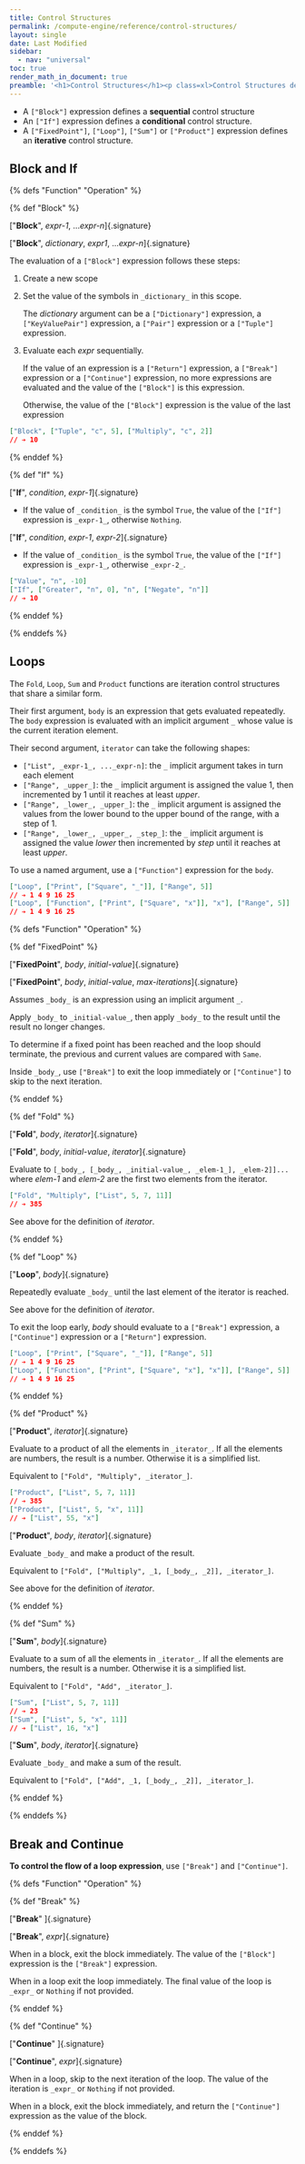 ```yaml
---
title: Control Structures
permalink: /compute-engine/reference/control-structures/
layout: single
date: Last Modified
sidebar:
  - nav: "universal"
toc: true
render_math_in_document: true
preamble: '<h1>Control Structures</h1><p class=xl>Control Structures define how a sequence of expressions is evaluated</p>'
---
```



- A `["Block"]` expression defines a **sequential** control structure
- An `["If"]` expression defines a **conditional** control structure.
- A `["FixedPoint"]`, `["Loop"]`, `["Sum"]` or `["Product"]` expression 
  defines an **iterative** control structure.


## Block and If


{% defs "Function" "Operation" %} 

{% def "Block" %}

[&quot;**Block**&quot;, _expr-1_, ..._expr-n_]{.signature}

[&quot;**Block**&quot;, _dictionary_, _expr1_, ..._expr-n_]{.signature}


The evaluation of a `["Block"]` expression follows these steps:

1) Create a new scope
2) Set the value of the symbols in `_dictionary_` in this scope.

    The _dictionary_ argument can be a `["Dictionary"]` expression, a 
`["KeyValuePair"]` expression, a `["Pair"]` expression or a `["Tuple"]` expression.

1) Evaluate each _expr_ sequentially.

    If the value of an expression is a `["Return"]` expression, a `["Break"]` 
    expression or a `["Continue"]` expression, no more expressions are 
    evaluated and the value of the `["Block"]` is this expression.
    
    Otherwise, the value of the `["Block"]` expression is the value of the last 
    expression

```json example
["Block", ["Tuple", "c", 5], ["Multiply", "c", 2]]
// ➔ 10
```

{% enddef %} 


{% def "If" %}

[&quot;**If**&quot;, _condition_, _expr-1_]{.signature}


- If the value of `_condition_` is the symbol `True`, the value of the `["If"]` 
expression is `_expr-1_`, otherwise `Nothing`.

[&quot;**If**&quot;, _condition_, _expr-1_, _expr-2_]{.signature}


- If the value of `_condition_` is the symbol `True`, the value of the `["If"]` 
expression is `_expr-1_`, otherwise `_expr-2_`.


```json example
["Value", "n", -10]
["If", ["Greater", "n", 0], "n", ["Negate", "n"]]
// ➔ 10
```
{% enddef %} 

{% enddefs %}



## Loops

The `Fold`, `Loop`, `Sum` and `Product` functions are iteration control 
structures that share a similar form. 

Their first argument, `body` is an expression that gets evaluated repeatedly.
The `body` expression is evaluated with an implicit argument `_` whose value is
the current iteration element.

Their second argument, `iterator` can take the following shapes:

- `["List", _expr-1_, ..._expr-n]`: the `_` implicit argument takes in turn each
element
- `["Range", _upper_]`: the `_` implicit argument is assigned 
  the value 1, then incremented by 1 until it reaches at least _upper_.
- `["Range", _lower_, _upper_]`: the `_` implicit argument is assigned 
  the values from the lower bound to the upper bound of the range, with a step of 1.
- `["Range", _lower_, _upper_, _step_]`: the `_` implicit argument is assigned 
  the value _lower_ then incremented by _step_ until it reaches at least _upper_.

To use a named argument, use a `["Function"]` expression for the `body`.

```json example
["Loop", ["Print", ["Square", "_"]], ["Range", 5]]
// ➔ 1 4 9 16 25
["Loop", ["Function", ["Print", ["Square", "x"]], "x"], ["Range", 5]]
// ➔ 1 4 9 16 25
```

{% defs "Function" "Operation" %} 

{% def "FixedPoint" %}

[&quot;**FixedPoint**&quot;, _body_, _initial-value_]{.signature}

[&quot;**FixedPoint**&quot;, _body_, _initial-value_, _max-iterations_]{.signature}


Assumes `_body_` is an expression using an implicit argument `_`.

Apply `_body_` to `_initial-value_`, then apply `_body_` to the result until
the result no longer changes.

To determine if a fixed point has been reached and the loop should terminate, 
the previous and current values are compared with `Same`.


Inside `_body_`, use `["Break"]` to exit the loop immediately or `["Continue"]` 
to skip to the next iteration.



{% enddef %} 

{% def "Fold" %}

[&quot;**Fold**&quot;, _body_, _iterator_]{.signature}

[&quot;**Fold**&quot;, _body_, _initial-value_, _iterator_]{.signature}


Evaluate to `[_body_, [_body_, _initial-value_, _elem-1_], _elem-2]]...` where
_elem-1_ and _elem-2_ are the first two elements from the iterator.

```json example
["Fold", "Multiply", ["List", 5, 7, 11]]
// ➔ 385
```

See above for the definition of _iterator_.

{% enddef %} 



{% def "Loop" %}

[&quot;**Loop**&quot;, _body_]{.signature}

Repeatedly evaluate `_body_` until the last element of the iterator is reached.

See above for the definition of _iterator_.

To exit the loop early, _body_ should evaluate to a `["Break"]` expression, 
a `["Continue"]` expression or a `["Return"]` expression.

```json example
["Loop", ["Print", ["Square", "_"]], ["Range", 5]]
// ➔ 1 4 9 16 25
["Loop", ["Function", ["Print", ["Square", "x"], "x"]], ["Range", 5]]
// ➔ 1 4 9 16 25
```


{% enddef %} 

{% def "Product" %}

[&quot;**Product**&quot;, _iterator_]{.signature}

Evaluate to a product of all the elements in `_iterator_`. If all the
elements are numbers, the result is a number. Otherwise it is a simplified list.

Equivalent to `["Fold", "Multiply", _iterator_]`.

```json example
["Product", ["List", 5, 7, 11]]
// ➔ 385
["Product", ["List", 5, "x", 11]]
// ➔ ["List", 55, "x"]
```

[&quot;**Product**&quot;, _body_, _iterator_]{.signature}

Evaluate `_body_` and make a product of the result.

Equivalent to `["Fold", ["Multiply", _1, [_body_, _2]], _iterator_]`.

See above for the definition of _iterator_.

{% enddef %} 


{% def "Sum" %}

[&quot;**Sum**&quot;, _body_]{.signature}

Evaluate to a sum of all the elements in `_iterator_`. If all the
elements are numbers, the result is a number. Otherwise it is a simplified list.


Equivalent to `["Fold", "Add", _iterator_]`.

```json example
["Sum", ["List", 5, 7, 11]]
// ➔ 23
["Sum", ["List", 5, "x", 11]]
// ➔ ["List", 16, "x"]
```

[&quot;**Sum**&quot;, _body_, _iterator_]{.signature}

Evaluate `_body_` and make a sum of the result.

Equivalent to `["Fold", ["Add", _1, [_body_, _2]], _iterator_]`.

{% enddef %} 

{% enddefs %}


## Break and Continue

**To control the flow of a loop expression**, use `["Break"]` and `["Continue"]`.


{% defs "Function" "Operation" %} 

{% def "Break" %}

[&quot;**Break**&quot; ]{.signature}

[&quot;**Break**&quot;, _expr_]{.signature}


When in a block, exit the block immediately. The value of the `["Block"]` 
expression is the `["Break"]` expression.

When  in a loop exit the loop immediately. The final value of the loop is 
`_expr_` or `Nothing` if not provided.


{% enddef %} 

{% def "Continue" %}

[&quot;**Continue**&quot; ]{.signature}

[&quot;**Continue**&quot;, _expr_]{.signature}

When in a loop, skip to the next iteration of the loop. The value of the 
iteration is `_expr_` or `Nothing` if not provided.

When in a block, exit the block immediately, and return the `["Continue"]`
expression as the value of the block.

{% enddef %} 

{% enddefs %}


